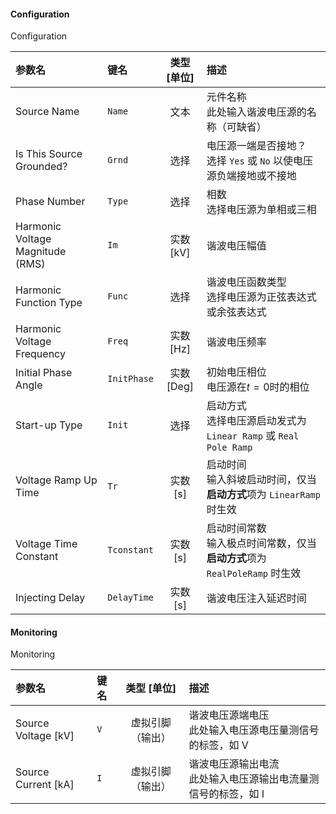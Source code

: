 <!--
DO NOT EDIT THIS FILE DIRECTLY.
This file is generated by tools/comp-docs.js.
All changes will be overwritten by regeneration.
-->

<slot class="model-parameters">

#### Configuration

Configuration

| 参数名 | 键名 | 类型 [单位] | 描述 |
|:------ |:---- |:-----------:|:---- |
| Source Name | `Name` | 文本 | 元件名称<br>此处输入谐波电压源的名称（可缺省） |
| Is This Source Grounded? | `Grnd` | 选择 | 电压源一端是否接地？<br> 选择 `Yes` 或 `No` 以使电压源负端接地或不接地 |
| Phase Number | `Type` | 选择 | 相数 <br> 选择电压源为单相或三相 |
| Harmonic Voltage Magnitude \(RMS\) | `Im` | 实数 [kV] | 谐波电压幅值 |
| Harmonic Function Type | `Func` | 选择 | 谐波电压函数类型<br>选择电压源为正弦表达式或余弦表达式 |
| Harmonic Voltage Frequency | `Freq` | 实数 [Hz] | 谐波电压频率 |
| Initial Phase Angle | `InitPhase` | 实数 [Deg] | 初始电压相位<br> 电压源在$t=0$时的相位 |
| Start\-up Type | `Init` | 选择 | 启动方式<br> 选择电压源启动发式为 `Linear Ramp` 或 `Real Pole Ramp` |
| Voltage Ramp Up Time | `Tr` | 实数 [s] | 启动时间<br> 输入斜坡启动时间，仅当**启动方式**项为 `LinearRamp` 时生效 |
| Voltage Time Constant | `Tconstant` | 实数 [s] | 启动时间常数<br> 输入极点时间常数，仅当**启动方式**项为 `RealPoleRamp` 时生效 |
| Injecting Delay | `DelayTime` | 实数 [s] | 谐波电压注入延迟时间 |

#### Monitoring

Monitoring

| 参数名 | 键名 | 类型 [单位] | 描述 |
|:------ |:---- |:-----------:|:---- |
| Source Voltage \[kV\] | `V` | 虚拟引脚（输出） | 谐波电压源端电压 <br> 此处输入电压源电压量测信号的标签，如 V |
| Source Current \[kA\] | `I` | 虚拟引脚（输出） | 谐波电压源输出电流<br> 此处输入电压源输出电流量测信号的标签，如 I |


</slot>
